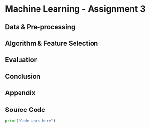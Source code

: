 # Machine Learning - Assignment 3

## Data & Pre-processing

## Algorithm & Feature Selection

## Evaluation

## Conclusion

## Appendix

## Source Code

```python
print("Code goes here")
```
